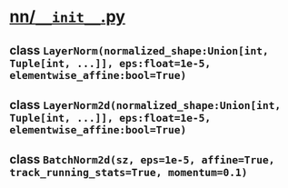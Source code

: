 # [nn/`__init__`.py](/tinygrad/nn/__init__.py)

## class `LayerNorm(normalized_shape:Union[int, Tuple[int, ...]], eps:float=1e-5, elementwise_affine:bool=True)`

## class `LayerNorm2d(normalized_shape:Union[int, Tuple[int, ...]], eps:float=1e-5, elementwise_affine:bool=True)`

## class `BatchNorm2d(sz, eps=1e-5, affine=True, track_running_stats=True, momentum=0.1)`